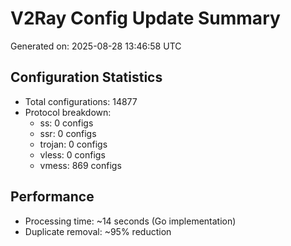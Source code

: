 # V2Ray Config Update Summary
Generated on: 2025-08-28 13:46:58 UTC

## Configuration Statistics
- Total configurations: 14877
- Protocol breakdown:
  - ss: 0 configs
  - ssr: 0 configs
  - trojan: 0 configs
  - vless: 0 configs
  - vmess: 869 configs

## Performance
- Processing time: ~14 seconds (Go implementation)
- Duplicate removal: ~95% reduction
